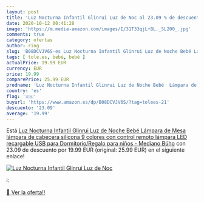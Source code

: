 ```yaml
---
layout: post
title: 'Luz Nocturna Infantil Glinrui Luz de Noc al 23.09 % de descuento'
date: 2020-10-12 00:41:28
image: 'https://m.media-amazon.com/images/I/31T33qjL+BL._SL200_.jpg'
comments: true
category: ofertas
author: ring
slug: 'B08DCVJV6S-es Luz Nocturna Infantil Glinrui Luz de Noche Bebé Lámpara de...'
tags: [ tole.es, bebé, bebé ]
actualPrice: 19.99 EUR
currency: EUR
price: 19.99
comparePrice: 25.99 EUR
prodname: 'Luz Nocturna Infantil Glinrui Luz de Noche Bebé  Lámpara de Mesa lámpara de cabecera silicona 9 colores con control remoto lámpara LED recargable USB para Dormitorio/Regalo para niños - Mediano Búho'
country: 'es'
flag: '🇪🇸'
buyurl: 'https://www.amazon.es/dp/B08DCVJV6S/?tag=tolees-21'
descuento: '23.09'
average: '19.99'
---
```


Está [Luz Nocturna Infantil Glinrui Luz de Noche Bebé  Lámpara de Mesa lámpara de cabecera silicona 9 colores con control remoto lámpara LED recargable USB para Dormitorio/Regalo para niños - Mediano Búho](https://www.amazon.es/dp/B08DCVJV6S/?tag=tolees-21) con 23.09 de descuento por 19.99 EUR (original: 25.99 EUR) en el siguiente enlace!

[![Luz Nocturna Infantil Glinrui Luz de Noc](https://m.media-amazon.com/images/I/31T33qjL+BL._SL200_.jpg)](https://www.amazon.es/dp/B08DCVJV6S/?tag=tolees-21)

ℹ️:


[🛒 Ver la oferta!!](https://www.amazon.es/dp/B08DCVJV6S/?tag=tolees-21)
